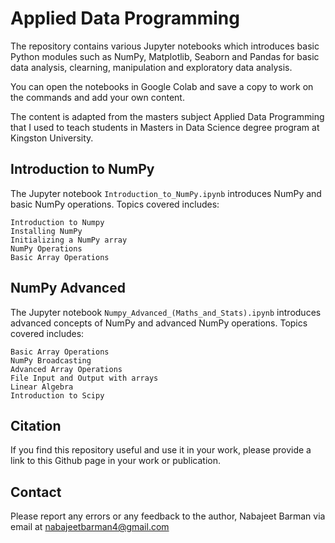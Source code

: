 # Applied Data Programming

The repository contains various Jupyter notebooks which introduces basic Python modules such as NumPy, Matplotlib, Seaborn and Pandas for basic data analysis, clearning, manipulation and exploratory data analysis.

You can open the notebooks in Google Colab and save a copy to work on the commands and add your own content.

The content is adapted from the masters subject Applied Data Programming that I used to teach students in Masters in Data Science degree program at Kingston University.

## Introduction to NumPy 

The Jupyter notebook `Introduction_to_NumPy.ipynb` introduces NumPy and basic NumPy operations. Topics covered includes:
    
    Introduction to Numpy
    Installing NumPy
    Initializing a NumPy array
    NumPy Operations
    Basic Array Operations
    
## NumPy Advanced 

The Jupyter notebook `Numpy_Advanced_(Maths_and_Stats).ipynb` introduces advanced concepts of NumPy and advanced NumPy operations. Topics covered includes:
    
    Basic Array Operations
    NumPy Broadcasting
    Advanced Array Operations
    File Input and Output with arrays
    Linear Algebra
    Introduction to Scipy


## Citation

If you find this repository useful and use it in your work, please provide a link to this Github page in your work or publication.

## Contact

Please report any errors or any feedback to the author, Nabajeet Barman via email at nabajeetbarman4@gmail.com
